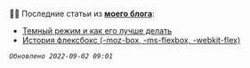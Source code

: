 👨‍💻 Последние статьи из **[моего блога](https://frontendtoday.ru/)**:
- [Темный режим и как его лучше делать](https://frontendtoday.ru/articles/dark-mode-best-practice/)
- [История флексбокс (-moz-box, -ms-flexbox, -webkit-flex)](https://frontendtoday.ru/articles/flexbox-history/)

*`Обновлено 2022-09-02 09:01`*